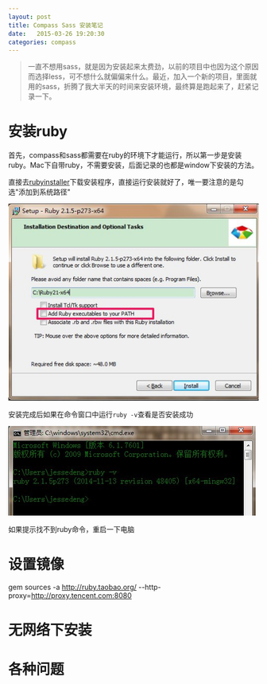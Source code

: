 ```yaml
---
layout: post
title: Compass Sass 安装笔记
date:   2015-03-26 19:20:30
categories: compass
---
```


> 一直不想用sass，就是因为安装起来太费劲，以前的项目中也因为这个原因而选择less，可不想什么就偏偏来什么。最近，加入一个新的项目，里面就用的sass，折腾了我大半天的时间来安装环境，最终算是跑起来了，赶紧记录一下。

# 安装ruby

首先，compass和sass都需要在ruby的环境下才能运行，所以第一步是安装ruby。Mac下自带ruby，不需要安装，后面记录的也都是window下安装的方法。

直接去[rubyinstaller][rubyinstaller]下载安装程序，直接运行安装就好了，唯一要注意的是勾选"添加到系统路径"

![install ruby][img-install-ruby]

安装完成后如果在命令窗口中运行`ruby -v`查看是否安装成功

![install ruby success][img-install-ruby-success]

如果提示找不到ruby命令，重启一下电脑

# 设置镜像

gem sources -a http://ruby.taobao.org/ --http-proxy=http://proxy.tencent.com:8080

# 无网络下安装


# 各种问题


[rubyinstaller]: http://rubyinstaller.org/downloads/
[img-install-ruby]: /assets/images/compass/install-ruby.jpg
[img-install-ruby-success]: /assets/images/compass/install-ruby-success.jpg